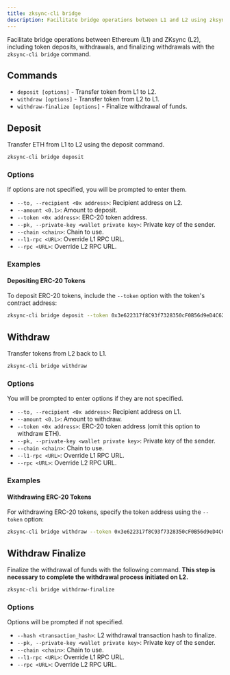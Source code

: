 ```yaml
---
title: zksync-cli bridge
description: Facilitate bridge operations between L1 and L2 using zksync-cli.
---
```


Facilitate bridge operations between Ethereum (L1) and ZKsync (L2), including token deposits, withdrawals,
and finalizing withdrawals with the `zksync-cli bridge` command.

## Commands

- `deposit [options]` - Transfer token from L1 to L2.
- `withdraw [options]` - Transfer token from L2 to L1.
- `withdraw-finalize [options]` - Finalize withdrawal of funds.

## Deposit

Transfer ETH from L1 to L2 using the deposit command.

```bash
zksync-cli bridge deposit
```

### Options

If options are not specified, you will be prompted to enter them.

- `--to, --recipient <0x address>`: Recipient address on L2.
- `--amount <0.1>`: Amount to deposit.
- `--token <0x address>`: ERC-20 token address.
- `--pk, --private-key <wallet private key>`: Private key of the sender.
- `--chain <chain>`: Chain to use.
- `--l1-rpc <URL>`: Override L1 RPC URL.
- `--rpc <URL>`: Override L2 RPC URL.

### Examples

#### Depositing ERC-20 Tokens

To deposit ERC-20 tokens, include the `--token` option with the token's contract address:

```bash
zksync-cli bridge deposit --token 0x3e622317f8C93f7328350cF0B56d9eD4C620C5d6
```

## Withdraw

Transfer tokens from L2 back to L1.

```bash
zksync-cli bridge withdraw
```

### Options

You will be prompted to enter options if they are not specified.

- `--to, --recipient <0x address>`: Recipient address on L1.
- `--amount <0.1>`: Amount to withdraw.
- `--token <0x address>`: ERC-20 token address (omit this option to withdraw ETH).
- `--pk, --private-key <wallet private key>`: Private key of the sender.
- `--chain <chain>`: Chain to use.
- `--l1-rpc <URL>`: Override L1 RPC URL.
- `--rpc <URL>`: Override L2 RPC URL.

### Examples

#### Withdrawing ERC-20 Tokens

For withdrawing ERC-20 tokens, specify the token address using the `--token` option:

```bash
zksync-cli bridge withdraw --token 0x3e622317f8C93f7328350cF0B56d9eD4C620C5d6
```

## Withdraw Finalize

Finalize the withdrawal of funds with the following command. **This step is necessary to complete the withdrawal process initiated on L2.**

```bash
zksync-cli bridge withdraw-finalize
```

### Options

Options will be prompted if not specified.

- `--hash <transaction_hash>`: L2 withdrawal transaction hash to finalize.
- `--pk, --private-key <wallet private key>`: Private key of the sender.
- `--chain <chain>`: Chain to use.
- `--l1-rpc <URL>`: Override L1 RPC URL.
- `--rpc <URL>`: Override L2 RPC URL.
